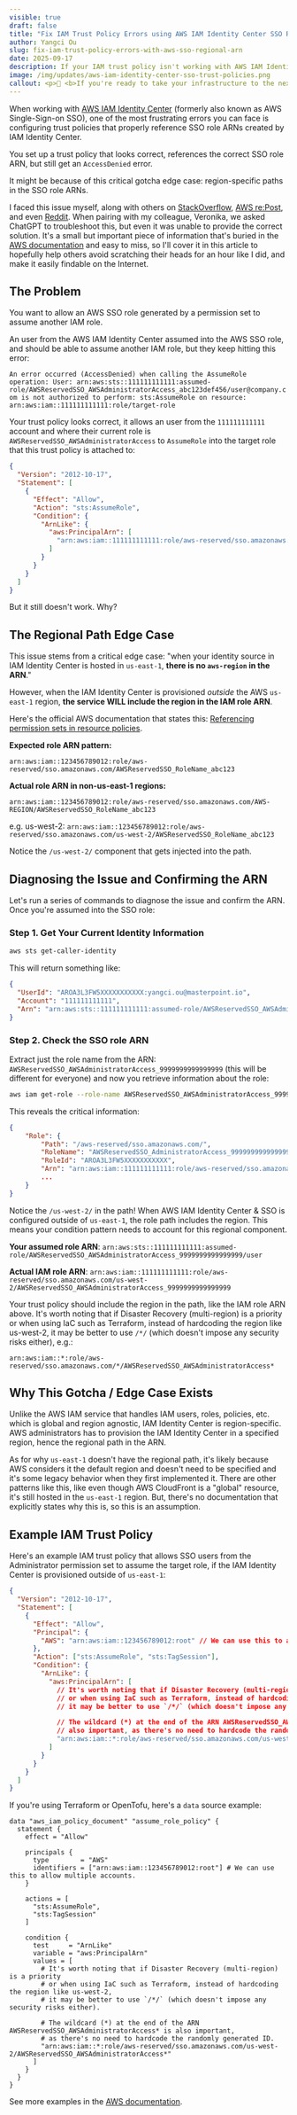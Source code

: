```yaml
---
visible: true
draft: false
title: "Fix IAM Trust Policy Errors using AWS IAM Identity Center SSO Role Regional ARN"
author: Yangci Ou
slug: fix-iam-trust-policy-errors-with-aws-sso-regional-arn
date: 2025-09-17
description: If your IAM trust policy isn't working with AWS IAM Identity Center SSO roles, it might be because us-east-1 does not have the region in the ARN while other regions do.
image: /img/updates/aws-iam-identity-center-sso-trust-policies.png
callout: <p>👋 <b>If you're ready to take your infrastructure to the next level, we're here to help. We love to work together with engineering teams to help them build well-documented, scalable, automated IaC that make their jobs easier. <a href='/contact'>Get in touch!</a></p>
---
```


When working with [AWS IAM Identity Center](https://aws.amazon.com/iam/identity-center/) (formerly also known as AWS Single-Sign-on SSO), one of the most frustrating errors you can face is configuring trust policies that properly reference SSO role ARNs created by IAM Identity Center.

You set up a trust policy that looks correct, references the correct SSO role ARN, but still get an `AccessDenied` error.

It might be because of this critical gotcha edge case: region-specific paths in the SSO role ARNs.

I faced this issue myself, along with others on [StackOverflow](https://stackoverflow.com/questions/73639007/allow-user-to-assume-an-iam-role-with-sso-login), [AWS re:Post](https://repost.aws/questions/QUpP-HDDmXT4C1YvjWvoVl_A/aws-identity-center-assumed-role-principals), and even [Reddit](https://www.reddit.com/r/aws/comments/1ml4zjn/trusting_external_customers_aws_idenitity_center/). When pairing with my colleague, Veronika, we asked ChatGPT to troubleshoot this, but even it was unable to provide the correct solution. It's a small but important piece of information that's buried in the [AWS documentation](https://docs.aws.amazon.com/singlesignon/latest/userguide/referencingpermissionsets.html) and easy to miss, so I'll cover it in this article to hopefully help others avoid scratching their heads for an hour like I did, and make it easily findable on the Internet.

## The Problem

You want to allow an AWS SSO role generated by a permission set to assume another IAM role.

An user from the AWS IAM Identity Center assumed into the AWS SSO role, and should be able to assume another IAM role, but they keep hitting this error:

`An error occurred (AccessDenied) when calling the AssumeRole operation: User: arn:aws:sts::111111111111:assumed-role/AWSReservedSSO_AWSAdministratorAccess_abc123def456/user@company.com is not authorized to perform: sts:AssumeRole on resource: arn:aws:iam::111111111111:role/target-role`

Your trust policy looks correct, it allows an user from the `111111111111` account and where their current role is `AWSReservedSSO_AWSAdministratorAccess` to `AssumeRole` into the target role that this trust policy is attached to:

```json
{
  "Version": "2012-10-17",
  "Statement": [
    {
      "Effect": "Allow",
      "Action": "sts:AssumeRole",
      "Condition": {
        "ArnLike": {
          "aws:PrincipalArn": [
            "arn:aws:iam::111111111111:role/aws-reserved/sso.amazonaws.com/AWSReservedSSO_AWSAdministratorAccess*"
          ]
        }
      }
    }
  ]
}
```

But it still doesn't work. Why?

## The Regional Path Edge Case

This issue stems from a critical edge case: "when your identity source in IAM Identity Center is hosted in `us-east-1`, **there is no `aws-region` in the ARN**."

However, when the IAM Identity Center is provisioned _outside_ the AWS `us-east-1` region, **the service WILL include the region in the IAM role ARN**.

Here's the official AWS documentation that states this: [Referencing permission sets in resource policies](https://docs.aws.amazon.com/singlesignon/latest/userguide/referencingpermissionsets.html).

**Expected role ARN pattern:**

`arn:aws:iam::123456789012:role/aws-reserved/sso.amazonaws.com/AWSReservedSSO_RoleName_abc123`

**Actual role ARN in non-us-east-1 regions:**

`arn:aws:iam::123456789012:role/aws-reserved/sso.amazonaws.com/AWS-REGION/AWSReservedSSO_RoleName_abc123`

e.g. us-west-2:
`arn:aws:iam::123456789012:role/aws-reserved/sso.amazonaws.com/us-west-2/AWSReservedSSO_RoleName_abc123`

Notice the `/us-west-2/` component that gets injected into the path.

## Diagnosing the Issue and Confirming the ARN

Let's run a series of commands to diagnose the issue and confirm the ARN. Once you're assumed into the SSO role:

### Step 1. Get Your Current Identity Information

```bash
aws sts get-caller-identity
```

This will return something like:

```json
{
  "UserId": "AROA3L3FW5XXXXXXXXXXX:yangci.ou@masterpoint.io",
  "Account": "111111111111",
  "Arn": "arn:aws:sts::111111111111:assumed-role/AWSReservedSSO_AWSAdministratorAccess_9999999999999999/yangci.ou@masterpoint.io"
}
```

### Step 2. Check the SSO role ARN

Extract just the role name from the ARN: `AWSReservedSSO_AWSAdministratorAccess_9999999999999999` (this will be different for everyone) and now you retrieve information about the role:

```bash
aws iam get-role --role-name AWSReservedSSO_AWSAdministratorAccess_9999999999999999
```

This reveals the critical information:

```json
{
    "Role": {
        "Path": "/aws-reserved/sso.amazonaws.com/",
        "RoleName": "AWSReservedSSO_AdministratorAccess_9999999999999999",
        "RoleId": "AROA3L3FW5XXXXXXXXXXX",
        "Arn": "arn:aws:iam::111111111111:role/aws-reserved/sso.amazonaws.com/us-west-2/AWSReservedSSO_AdministratorAccess_9999999999999999", // Note the /us-west-2/ path here!
        ...
    }
}
```

Notice the `/us-west-2/` in the path! When AWS IAM Identity Center & SSO is configured outside of `us-east-1`, the role path includes the region. This means your condition pattern needs to account for this regional component.

**Your assumed role ARN**: `arn:aws:sts::111111111111:assumed-role/AWSReservedSSO_AWSAdministratorAccess_9999999999999999/user`

**Actual IAM role ARN**: `arn:aws:iam::111111111111:role/aws-reserved/sso.amazonaws.com/us-west-2/AWSReservedSSO_AWSAdministratorAccess_9999999999999999`

Your trust policy should include the region in the path, like the IAM role ARN above. It's worth noting that if Disaster Recovery (multi-region) is a priority or when using IaC such as Terraform, instead of hardcoding the region like us-west-2, it may be better to use `/*/` (which doesn't impose any security risks either), e.g.:
```
arn:aws:iam::*:role/aws-reserved/sso.amazonaws.com/*/AWSReservedSSO_AWSAdministratorAccess*
```

## Why This Gotcha / Edge Case Exists

Unlike the AWS IAM service that handles IAM users, roles, policies, etc. which is global and region agnostic, IAM Identity Center is region-specific. AWS administrators has to provision the IAM Identity Center in a specified region, hence the regional path in the ARN.

As for why `us-east-1` doesn't have the regional path, it's likely because AWS considers it the default region and doesn't need to be specified and it's some legacy behavior when they first implemented it. There are other patterns like this, like even though AWS CloudFront is a "global" resource, it's still hosted in the `us-east-1` region. But, there's no documentation that explicitly states why this is, so this is an assumption.

## Example IAM Trust Policy

Here's an example IAM trust policy that allows SSO users from the Administrator permission set to assume the target role, if the IAM Identity Center is provisioned outside of `us-east-1`:

```json
{
  "Version": "2012-10-17",
  "Statement": [
    {
      "Effect": "Allow",
      "Principal": {
        "AWS": "arn:aws:iam::123456789012:root" // We can use this to allow multiple accounts.
      },
      "Action": ["sts:AssumeRole", "sts:TagSession"],
      "Condition": {
        "ArnLike": {
          "aws:PrincipalArn": [
            // It's worth noting that if Disaster Recovery (multi-region) is a priority
            // or when using IaC such as Terraform, instead of hardcoding the region like us-west-2,
            // it may be better to use `/*/` (which doesn't impose any security risks either).

            // The wildcard (*) at the end of the ARN AWSReservedSSO_AWSAdministratorAccess* is
            // also important, as there's no need to hardcode the randomly generated ID.
            "arn:aws:iam::*:role/aws-reserved/sso.amazonaws.com/us-west-2/AWSReservedSSO_AWSAdministratorAccess*"
          ]
        }
      }
    }
  ]
}
```

If you're using Terraform or OpenTofu, here's a `data` source example:

```hcl
data "aws_iam_policy_document" "assume_role_policy" {
  statement {
    effect = "Allow"

    principals {
      type        = "AWS"
      identifiers = ["arn:aws:iam::123456789012:root"] # We can use this to allow multiple accounts.
    }

    actions = [
      "sts:AssumeRole",
      "sts:TagSession"
    ]

    condition {
      test     = "ArnLike"
      variable = "aws:PrincipalArn"
      values = [
        # It's worth noting that if Disaster Recovery (multi-region) is a priority
        # or when using IaC such as Terraform, instead of hardcoding the region like us-west-2,
        # it may be better to use `/*/` (which doesn't impose any security risks either).

        # The wildcard (*) at the end of the ARN AWSReservedSSO_AWSAdministratorAccess* is also important,
        # as there's no need to hardcode the randomly generated ID.
        "arn:aws:iam::*:role/aws-reserved/sso.amazonaws.com/us-west-2/AWSReservedSSO_AWSAdministratorAccess*"
      ]
    }
  }
}
```

See more examples in the [AWS documentation](https://docs.aws.amazon.com/singlesignon/latest/userguide/referencingpermissionsets.html#custom-trust-policy-example).
